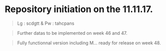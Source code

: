 # Repository initiation on the 11.11.17.

> Lg : scdgtt & Pw : tahcpans

> Further datas to be implemented on week 46 and 47.

> Fully functionnal version including M... ready for release on week 48.


